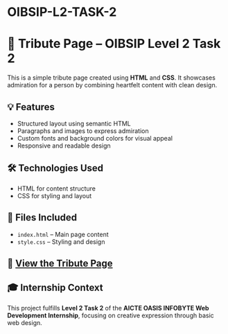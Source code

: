 # OIBSIP-L2-TASK-2
# 🌟 Tribute Page – OIBSIP Level 2 Task 2

This is a simple tribute page created using **HTML** and **CSS**. It showcases admiration for a person by combining heartfelt content with clean design.

## 💡 Features
- Structured layout using semantic HTML
- Paragraphs and images to express admiration
- Custom fonts and background colors for visual appeal
- Responsive and readable design

## 🛠️ Technologies Used
- HTML for content structure
- CSS for styling and layout

## 📁 Files Included
- `index.html` – Main page content
- `style.css` – Styling and design

## 🚀 [View the Tribute Page](https://Shivani0331.github.io/OIBSIP-L2-TASK-2)

## 🎓 Internship Context
This project fulfills **Level 2 Task 2** of the **AICTE OASIS INFOBYTE Web Development Internship**, focusing on creative expression through basic web design.

